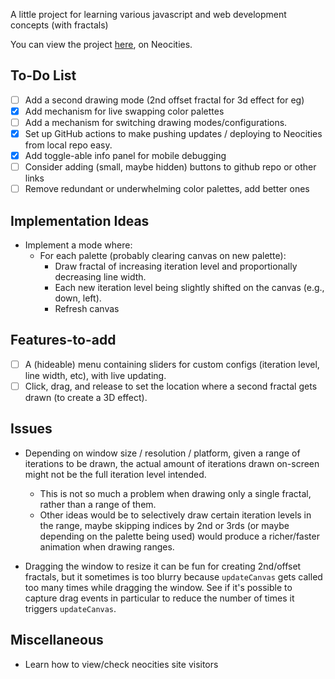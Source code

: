 
A little project for learning various javascript and web development concepts (with fractals) 

You can view the project [here](https://spookyboogy.neocities.org/), on Neocities.

## To-Do List

- [ ] Add a second drawing mode (2nd offset fractal for 3d effect for eg)
- [x] Add mechanism for live swapping color palettes
- [ ] Add a mechanism for switching drawing modes/configurations.
- [x] Set up GitHub actions to make pushing updates / deploying to Neocities from local repo easy.
- [x] Add toggle-able info panel for mobile debugging
- [ ] Consider adding (small, maybe hidden) buttons to github repo or other links
- [ ] Remove redundant or underwhelming color palettes, add better ones

## Implementation Ideas

- Implement a mode where:
  - For each palette (probably clearing canvas on new palette):
    - Draw fractal of increasing iteration level and proportionally decreasing line width.
    - Each new iteration level being slightly shifted on the canvas (e.g., down, left).
    - Refresh canvas

## Features-to-add

- [ ] A (hideable) menu containing sliders for custom configs (iteration level, line width, etc), with live updating.
- [ ] Click, drag, and release to set the location where a second fractal gets drawn (to create a 3D effect).

## Issues

- Depending on window size / resolution / platform, given a range of iterations to be drawn, the actual amount of iterations drawn on-screen might not be the full iteration level intended.
  - This is not so much a problem when drawing only a single fractal, rather than a range of them.
  - Other ideas would be to selectively draw certain iteration levels in the range, maybe skipping indices by 2nd or 3rds (or maybe depending on the palette being used) would produce a richer/faster animation when drawing ranges.

- Dragging the window to resize it can be fun for creating 2nd/offset fractals, but it sometimes is too blurry because `updateCanvas` gets called too many times while dragging the window. See if it's possible to capture drag events in particular to reduce the number of times it triggers `updateCanvas`.

## Miscellaneous

- Learn how to view/check neocities site visitors

